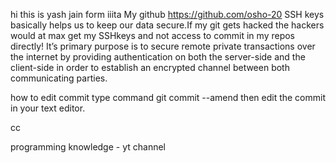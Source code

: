hi this is yash jain form iiita My github https://github.com/osho-20 SSH keys basically helps us to keep our data secure.If my git gets hacked the hackers would at max get my SSHkeys and not access to commit in my repos directly! It’s primary purpose is to secure remote private transactions over the internet by providing authentication on both the server-side and the client-side in order to establish an encrypted channel between both communicating parties.

how to edit commit type command git commit --amend then edit the commit in your text editor.

cc

programming knowledge - yt channel

